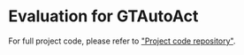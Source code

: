 # Evaluation for GTAutoAct
For full project code, please refer to ["Project code repository"](https://anonymous.4open.science/r/GTAutoAct-4CB6/README.md).
